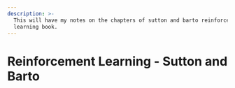 ```yaml
---
description: >-
  This will have my notes on the chapters of sutton and barto reinforcement
  learning book.
---
```


# Reinforcement Learning - Sutton and Barto


